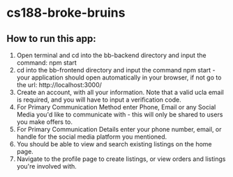 # cs188-broke-bruins

## How to run this app:

1. Open terminal and cd into the bb-backend directory and input the command: npm start
2. cd into the bb-frontend directory and input the command npm start - your application should open automatically in your browser, if not go to the url: http://localhost:3000/
3. Create an account, with all your information. Note that a valid ucla email is required, and you will have to input a verification code. 
4. For Primary Communication Method enter Phone, Email or any Social Media you'd like to communicate with - this will only be shared to users you make offers to. 
5. For Primary Communication Details enter your phone number, email, or handle for the social media platform you mentioned.
6. You should be able to view and search existing listings on the home page.
7. Navigate to the profile page to create listings, or view orders and listings you're involved with.
